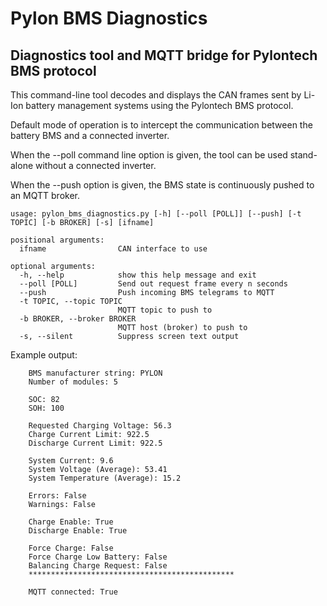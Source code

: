 # Pylon BMS Diagnostics
## Diagnostics tool and MQTT bridge for Pylontech BMS protocol
This command-line tool decodes and displays the CAN frames sent by Li-Ion battery management systems using the Pylontech BMS protocol.

Default mode of operation is to intercept the communication between the battery BMS and a connected inverter.

When the --poll command line option is given, the tool can be used stand-alone without a connected inverter.

When the --push option is given, the BMS state is continuously pushed to an MQTT broker.

```
usage: pylon_bms_diagnostics.py [-h] [--poll [POLL]] [--push] [-t TOPIC] [-b BROKER] [-s] [ifname]

positional arguments:
  ifname                CAN interface to use

optional arguments:
  -h, --help            show this help message and exit
  --poll [POLL]         Send out request frame every n seconds
  --push                Push incoming BMS telegrams to MQTT
  -t TOPIC, --topic TOPIC
                        MQTT topic to push to
  -b BROKER, --broker BROKER
                        MQTT host (broker) to push to
  -s, --silent          Suppress screen text output
```

Example output:
```
    BMS manufacturer string: PYLON
    Number of modules: 5
    
    SOC: 82
    SOH: 100
    
    Requested Charging Voltage: 56.3
    Charge Current Limit: 922.5
    Discharge Current Limit: 922.5
    
    System Current: 9.6
    System Voltage (Average): 53.41
    System Temperature (Average): 15.2
    
    Errors: False
    Warnings: False
    
    Charge Enable: True
    Discharge Enable: True
    
    Force Charge: False
    Force Charge Low Battery: False
    Balancing Charge Request: False
    **********************************************
    
    MQTT connected: True
```
